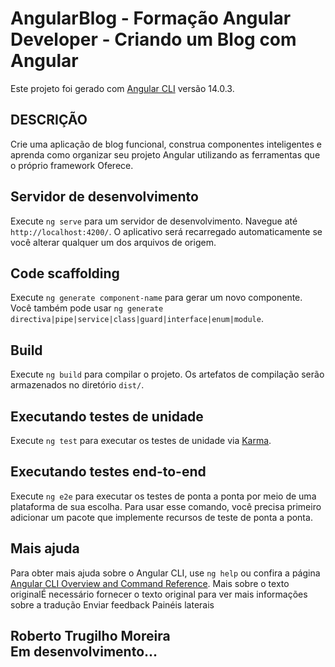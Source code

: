 # AngularBlog - Formação Angular Developer - Criando um Blog com Angular

Este projeto foi gerado com [Angular CLI](https://github.com/angular/angular-cli) versão 14.0.3.

## DESCRIÇÃO
Crie uma aplicação de blog funcional, construa componentes inteligentes e aprenda como organizar seu projeto Angular utilizando as ferramentas que o próprio framework Oferece.

## Servidor de desenvolvimento

Execute `ng serve` para um servidor de desenvolvimento. Navegue até `http://localhost:4200/`. O aplicativo será recarregado automaticamente se você alterar qualquer um dos arquivos de origem.

## Code scaffolding

Execute `ng generate component-name` para gerar um novo componente. Você também pode usar `ng generate directiva|pipe|service|class|guard|interface|enum|module`.

## Build

Execute `ng build` para compilar o projeto. Os artefatos de compilação serão armazenados no diretório `dist/`.

## Executando testes de unidade

Execute `ng test` para executar os testes de unidade via [Karma](https://karma-runner.github.io).

## Executando testes end-to-end

Execute `ng e2e` para executar os testes de ponta a ponta por meio de uma plataforma de sua escolha. Para usar esse comando, você precisa primeiro adicionar um pacote que implemente recursos de teste de ponta a ponta.

## Mais ajuda

Para obter mais ajuda sobre o Angular CLI, use `ng help` ou confira a página [Angular CLI Overview and Command Reference](https://angular.io/cli).
Mais sobre o texto originalÉ necessário fornecer o texto original para ver mais informações sobre a tradução
Enviar feedback
Painéis laterais

## Roberto Trugilho Moreira<br>Em desenvolvimento...